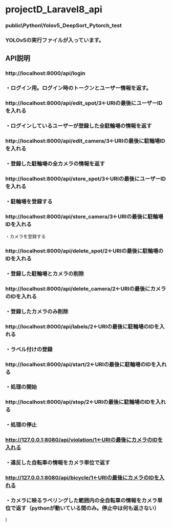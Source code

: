 # projectD_Laravel8_api

### public\Python\Yolov5_DeepSort_Pytorch_test
### YOLOv5の実行ファイルが入っています。

## API説明
### http://localhost:8000/api/login
### ・ログイン用。ログイン時のトークンとユーザー情報を返す。

### http://localhost:8000/api/edit_spot/3←URIの最後にユーザーIDを入れる
### ・ログインしているユーザーが登録した全駐輪場の情報を返す
### http://localhost:8000/api/edit_camera/3←URIの最後に駐輪場IDを入れる
### ・登録した駐輪場の全カメラの情報を返す

### http://localhost:8000/api/store_spot/3←URIの最後にユーザーIDを入れる
### ・駐輪場を登録する
### http://localhost:8000/api/store_camera/3←URIの最後に駐輪場IDを入れる
・カメラを登録する

### http://localhost:8000/api/delete_spot/2←URIの最後に駐輪場のIDを入れる
### ・登録した駐輪場とカメラの削除
### http://localhost:8000/api/delete_camera/2←URIの最後にカメラのIDを入れる
### ・登録したカメラのみ削除

### http://localhost:8000/api/labels/2←URIの最後に駐輪場のIDを入れる
### ・ラベル付けの登録

### http://localhost:8000/api/start/2←URIの最後に駐輪場のIDを入れる
### ・処理の開始
### http://localhost:8000/api/stop/2←URIの最後に駐輪場のIDを入れる
### ・処理の停止

### http://127.0.0.1:8080/api/violation/1←URIの最後にカメラのIDを入れる
### ・違反した自転車の情報をカメラ単位で返す

### http://127.0.0.1:8080/api/bicycle/1←URIの最後にカメラのIDを入れる
### ・カメラに映るラベリングした範囲内の全自転車の情報をカメラ単位で返す（pythonが動いている間のみ。停止中は何も返さない）
)

